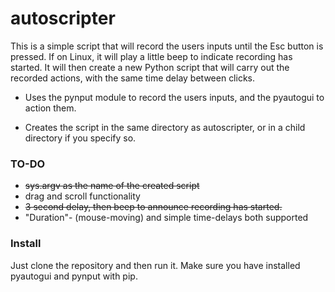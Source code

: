  autoscripter
==============

This is a simple script that will record the users inputs until the Esc button is pressed. If on Linux, it will play a little beep to indicate recording has started. It will then create a new Python script that will carry out the recorded actions, with the same time delay between clicks.

* Uses the pynput module to record the users inputs, and the pyautogui to action them.

* Creates the script in the same directory as autoscripter, or in a child directory if you specify so.

### TO-DO ###

* ~~sys.argv as the name of the created script~~
* drag and scroll functionality
* ~~3 second delay, then beep to announce recording has started.~~
* "Duration"- (mouse-moving) and simple time-delays both supported

### Install ###

Just clone the repository and then run it. Make sure you have installed pyautogui and pynput with pip.
